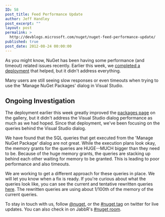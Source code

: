 ```yaml
---
ID: 58
post_title: Feed Performance Update
author: Jeff Handley
post_excerpt: ""
layout: post
permalink: >
  http://devblogs.microsoft.com/nuget/nuget-feed-performance-update/
published: true
post_date: 2012-08-24 00:00:00
---
```

As you might know, NuGet has been having some performance (and timeout) related issues recently. Earlier this week, we [completed a deployment][1] that helped, but it didn't address everything.

Many users are still seeing slow responses or even timeouts when trying to use the 'Manage NuGet Packages' dialog in Visual Studio.

## Ongoing Investigation

The deployment earlier this week greatly improved the [packages page][2] on the gallery, but it didn't address the Visual Studio dialog performance as much as we had hoped. Since that deployment, we've been focusing on the queries behind the Visual Studio dialog.

We have found that the SQL queries that get executed from the 'Manage NuGet Package' dialog are not great. While the execution plans look okay, the memory grants for the queries are HUGE--MUCH bigger than they need to be. Because of the huge memory grants, the queries are stacking up behind each other waiting for memory to be granted. This is leading to poor performance and also timeouts.

We are working to get a different approach for these queries in place. We will let you know when a fix is ready. If you're curious about what the queries look like, you can see the current and tentative rewritten queries [here][3]. The rewritten queries are using about 1/100th of the memory of the current queries.

To stay in touch with us, follow [@nuget][4], or the [#nuget tag][5] on twitter for live updates. You can also check in on JabbR's [#nuget room][6].

 [1]: http://blog.nuget.org/20120822/nuget-expected-downtime-completed.html
 [2]: http://nuget.org/packages
 [3]: https://gist.github.com/3442185
 [4]: http://twitter.com/nuget
 [5]: https://twitter.com/#!/search/%23nuget
 [6]: http://jabbr.net/#/rooms/nuget